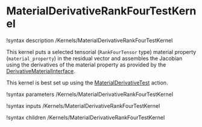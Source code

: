 # MaterialDerivativeRankFourTestKernel

!syntax description /Kernels/MaterialDerivativeRankFourTestKernel

This kernel puts a selected tensorial (`RankFourTensor` type) material property (`material_property`) in the residual vector
and assembles the Jacobian using the derivatives of the material property as provided by the
[DerivativeMaterialInterface](/DerivativeMaterialInterface.md).

This kernel is best set up using the [MaterialDerivativeTest](/MaterialDerivativeTestAction.md) action.

!syntax parameters /Kernels/MaterialDerivativeRankFourTestKernel

!syntax inputs /Kernels/MaterialDerivativeRankFourTestKernel

!syntax children /Kernels/MaterialDerivativeRankFourTestKernel
